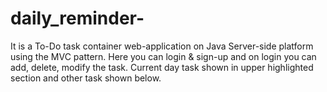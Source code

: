 # daily_reminder-
It is a To-Do task container web-application on Java Server-side platform using the  MVC pattern. Here you can login &amp; sign-up and on login you can add, delete, modify the task. Current  day task shown in upper highlighted section and other task shown below.
